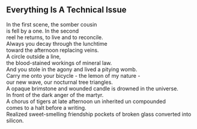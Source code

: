 Everything Is A Technical Issue
-------------------------------
In the first scene, the somber cousin  
is fell by a one. In the second  
reel he returns, to live and to reconcile.  
Always you decay through the lunchtime  
toward the afternoon replacing veins.  
A circle outside a line,  
the blood-stained workings of mineral law.  
And you stole in the agony and lived a pitying womb.  
Carry me onto your bicycle - the lemon of my nature -  
our new wave, our nocturnal tree triangles.  
A opaque brimstone and wounded candle is drowned in the universe.  
In front of the dark anger of the martyr.  
A chorus of tigers at late afternoon un inherited un compounded  
comes to a halt before a writing.  
Realized sweet-smelling friendship pockets of broken glass converted into silicon.  
